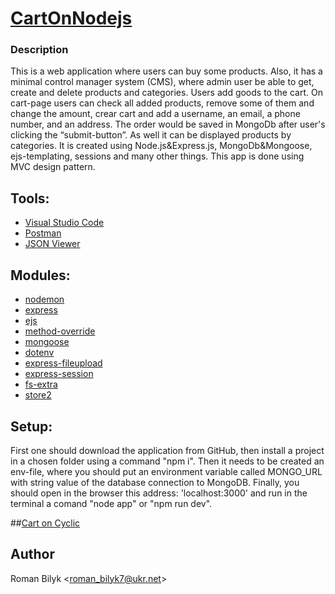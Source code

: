 # [CartOnNodejs](https://nervous-jay-clothes.cyclic.app/)

### Description
This is a web application where users can buy some products. Also, it has a minimal control manager system (CMS), 
where admin user be able to get, create and delete products and categories. Users add goods to the cart. On cart-page
users can check all added products, remove some of them and change the amount, crear cart and add a username, an email, a phone number, 
and an address. The order would be saved in MongoDb after user's clicking the “submit-button”. As well it can be displayed 
products by categories. It is created using Node.js&Express.js, MongoDb&Mongoose, ejs-templating, sessions and many other things.
This app is done using MVC design pattern.

## Tools:
- [Visual Studio Code](https://code.visualstudio.com)
- [Postman](https://www.postman.com)
- [JSON Viewer](https://chrome.google.com/webstore/detail/json-viewer/gbmdgpbipfallnflgajpaliibnhdgobh?hl=ru)

## Modules:
- [nodemon](https://www.npmjs.com/package/nodemon)
- [express](http://expressjs.com/)
- [ejs](https://www.npmjs.com/package/ejs)
- [method-override](https://www.npmjs.com/package/method-override)
- [mongoose](https://www.npmjs.com/package/mongoose)
- [dotenv](https://www.npmjs.com/package/dotenv)
- [express-fileupload](https://www.npmjs.com/package/express-fileupload)
- [express-session](https://www.npmjs.com/package/express-session)
- [fs-extra](https://www.npmjs.com/package/fs-extra)
- [store2](https://www.npmjs.com/package/store2)

## Setup:
First one should download the application from GitHub, then install a project in a chosen folder using a command "npm i". 
Then it needs to be created an env-file, where you should put an environment variable called MONGO_URL with string value of
the database connection to MongoDB. Finally, you should open in the browser this address: 'localhost:3000' and run in the terminal
a comand "node app" or "npm run dev".

##[Cart on Cyclic](https://nervous-jay-clothes.cyclic.app/)


## Author
Roman Bilyk
<<roman_bilyk7@ukr.net>>

